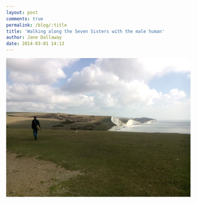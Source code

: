```yaml
---
layout: post
comments: true
permalink: /blog/:title
title: 'Walking along the Seven Sisters with the male human'
author: Jane Dallaway
date: 2014-03-01 14:13
---
```


<div><a href="/media/tp_IMG_20140301_124439.jpg"><img src="/media/tp_thumb_IMG_20140301_124439.jpg" width="500" height="375"/></a></div>


  
      
